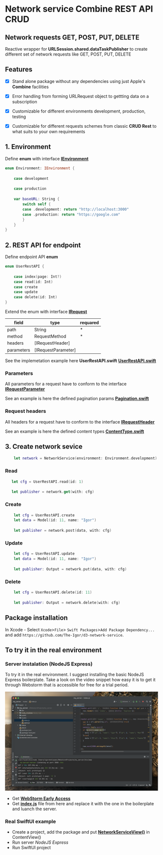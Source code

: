 # Network service Combine REST API CRUD
## Network requests GET, POST, PUT, DELETE

Reactive wrapper for **URLSession.shared.dataTaskPublisher** to create different set of network requests like GET, POST, PUT, DELETE

## Features
- [x] Stand alone package without any dependencies using just Apple's **Combine** facilities
- [x] Error handling from forming URLRequest object to gettting data on a subscription
- [x] Customizable for different environments development, production, testing
- [x] Customizable for different requests schemes from classic **CRUD Rest** to what suits to your own requirements



## 1. Environment
Define **enum** with interface [**IEnvironment**](https://github.com/The-Igor/d3-network-service/blob/main/Sources/d3-network-service/protocol/data/IEnvironment.swift)

```swift
enum Environment: IEnvironment {

    case development

    case production

    var baseURL: String {
        switch self {
        case .development: return "http://localhost:3000"
        case .production: return "https://google.com"
        }
    }
}
```

## 2. REST API for endpoint
Define endpoint API **enum** 
```swift
enum UserRestAPI {

    case index(page: Int?)
    case read(id: Int)
    case create
    case update
    case delete(id: Int)
}
```

Extend the enum with interface [**IRequest**](https://github.com/The-Igor/d3-network-service/blob/main/Sources/d3-network-service/protocol/data/IRequest.swift)

| field | type | requared |
| --- | --- | --- |
| path | String | \* |
| method | RequestMethod | \* |
| headers | [IRequestHeader] |  |
| parameters | [IRequestParameter]  |  |

            
See the implemetation example here **UserRestAPI.swift**
[**UserRestAPI.swift**](https://github.com/The-Igor/d3-network-service/blob/main/Sources/d3-network-service/example/config/UserRestAPI.swift)

### Parameters
All parameters for a request have to conform to the interface [**IRequestParameter**](https://github.com/The-Igor/d3-network-service/blob/main/Sources/d3-network-service/protocol/data/IRequestParameter.swift)

See an example is here the defined pagination params [**Pagination.swift**](https://github.com/The-Igor/d3-network-service/blob/main/Sources/d3-network-service/enum/Pagination.swift)

### Request headers
All headers for a request have to conform to the interface [**IRequestHeader**](https://github.com/The-Igor/d3-network-service/blob/main/Sources/d3-network-service/protocol/data/IRequestHeader.swift)

See an example is here the defined content types [**ContentType.swift**](https://github.com/The-Igor/d3-network-service/blob/main/Sources/d3-network-service/enum/ContentType.swift)

## 3. Create network sevice
```swift
    let network = NetworkService(environment: Environment.development)
```
### Read

```swift
   let cfg = UserRestAPI.read(id: 1)
   
   let publisher = network.get(with: cfg)
```

### Create
```swift
    let cfg = UserRestAPI.create
    let data = Model(id: 11, name: "Igor")

    let publisher = network.post(data, with: cfg)
```
### Update
```swift
    let cfg = UserRestAPI.update
    let data = Model(id: 11, name: "Igor")    

    let publisher: Output = network.put(data, with: cfg)
```

### Delete
```swift
    let cfg = UserRestAPI.delete(id: 11)
    
    let publisher: Output = network.delete(with: cfg)
```    


## Package installation 
In Xcode - Select `Xcode`>`File`> `Swift Packages`>`Add Package Dependency...`  
and add `https://github.com/The-Igor/d3-network-service`.


## To try it in the real environment
### Server instalation (NodeJS Express)

To try it in the real environment. I suggest installing the basic NodeJS Express boilerplate. Take a look on the video snippet how easy it is to get it through Webstorm that is accessible for free for a trial period.

[![Server instalation (NodeJS Express)](https://github.com/The-Igor/d3-network-service/blob/main/img/server_install.png)](https://youtu.be/9FPOYHzcE7A)

- Get [**WebStorm Early Access**](https://www.jetbrains.com/webstorm/nextversion)
- Get [**index.js**](https://github.com/The-Igor/d3-network-service/blob/main/js/index.js) file from here and replace it with the one in the boilerplate and luanch the server.

### Real SwiftUI example
- Create a project, add the package and put [**NetworkServiceView()**](https://github.com/The-Igor/d3-network-service/blob/main/Sources/d3-network-service/example/NetworkServiceView.swift) in ContentView()
- Run server *NodeJS Express*
- Run SwiftUI project
